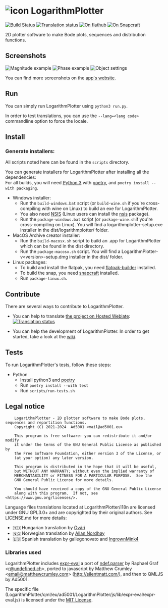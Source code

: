 # ![icon](https://git.ad5001.eu/Ad5001/LogarithmPlotter/raw/branch/master/logplotter.svg) LogarithmPlotter
[![Build Status](https://ci.ad5001.eu/api/badges/Ad5001/LogarithmPlotter/status.svg)](https://ci.ad5001.eu/Ad5001/LogarithmPlotter)
[![Translation status](https://hosted.weblate.org/widgets/logarithmplotter/-/logarithmplotter/svg-badge.svg)](https://hosted.weblate.org/engage/logarithmplotter/)
[![On flathub](https://img.shields.io/flathub/v/eu.ad5001.LogarithmPlotter?label=on%20flathub&logo=Flathub&logoColor=white&color=4A86CF)](https://flathub.org/apps/details/eu.ad5001.LogarithmPlotter)
[![On Snapcraft](https://badgen.net/snapcraft/v/logarithmplotter?label=on%20snapstore&color=82BEA0&icon=https://ad5001.eu/icons/skills/snapcraft.svg)](https://snapcraft.io/logarithmplotter)

2D plotter software to make Bode plots, sequences and distribution functions.

## Screenshots
![Magnitude example](https://apps.ad5001.eu/img/full/logarithmplotter.png)
![Phase example](https://apps.ad5001.eu/img/en/logarithmplotter/phase.png)
![Object settings](https://apps.ad5001.eu/img/en/logarithmplotter/object-settings.webp)

You can find more screenshots on the [app's website](https://apps.ad5001.eu/logarithmplotter/).

## Run

You can simply run LogarithmPlotter using `python3 run.py`.

In order to test translations, you can use the `--lang=<lang code>` commandline option to force the locale.

## Install

### Generate installers:
All scripts noted here can be found in the `scripts` directory.

You can generate installers for LogarithmPlotter after installing all the dependencies:   
For all builds, you will need [Python 3](https://python.org) with [poetry](https://python-poetry.org/), and `poetry install --with packaging`.    
- Windows installer: 
    - Run the `build-windows.bat` script (or `build-wine.sh` if you're cross-compiling with wine on Linux) to build an exe for LogarithmPlotter.
    - You also need [NSIS](https://nsis.sourceforge.io/Main_Page) (Linux users can install the [nsis](https://pkgs.org/download/nsis) package).    
    - Run the `package-windows.bat` script (or `package-wine.sh`if you're cross-compiling on Linux). You will find a logarithmplotter-setup.exe installer in the dist/logarithmplotter/ folder.
- MacOS Archive creator installer: 
    - Run the `build-macosx.sh` script to build an .app for LogarithmPlotter which can be found in the dist directory.
    - Run the `package-macosx.sh` script. You will find a LogarithmPlotter-v&lt;version&gt;-setup.dmg installer in the dist/ folder.
- Linux packages:
    - To build and install the flatpak, you need [flatpak-builder](https://docs.flatpak.org/en/latest/flatpak-builder.html) installed.
    - To build the snap, you need [snapcraft](https://snapcraft.io) installed.
    - Run `package-linux.sh`.

## Contribute

There are several ways to contribute to LogarithmPlotter. 
- You can help to translate [the project on Hosted Weblate](https://hosted.weblate.org/engage/logarithmplotter/):
[![Translation status](https://hosted.weblate.org/widgets/logarithmplotter/-/logarithmplotter/multi-auto.svg)](https://hosted.weblate.org/engage/logarithmplotter/)

- You can help the development of LogarithmPlotter. In order to get started, take a look at the [wiki](https://git.ad5001.eu/Ad5001/LogarithmPlotter/wiki/_pages).

## Tests

To run LogarithmPlotter's tests, follow these steps:

- Python
  - Install python3 and [poetry](https://python-poetry.org/)
  - Run `poetry install --with test`
  - Run `scripts/run-tests.sh`

## Legal notice
        LogarithmPlotter - 2D plotter software to make Bode plots, sequences and repartition functions.
        Copyright (C) 2021-2024  Ad5001 <mail@ad5001.eu>

        This program is free software: you can redistribute it and/or modify
        it under the terms of the GNU General Public License as published by
        the Free Software Foundation, either version 3 of the License, or
        (at your option) any later version.

        This program is distributed in the hope that it will be useful,
        but WITHOUT ANY WARRANTY; without even the implied warranty of
        MERCHANTABILITY or FITNESS FOR A PARTICULAR PURPOSE.  See the
        GNU General Public License for more details.

        You should have received a copy of the GNU General Public License
        along with this program.  If not, see <https://www.gnu.org/licenses/>.

Language files translations located at LogarithmPlotter/i18n are licensed under GNU GPL3.0+ and are copyrighted by their original authors. See LICENSE.md for more details:
- 🇭🇺 Hungarian translation by [Óvári](https://github.com/ovari)
- 🇳🇴 Norwegian translation by [Allan Nordhøy](https://github.com/comradekingu)
- 🇪🇸 Spanish translation by gallegonovato and [IngrownMink4](https://github.com/IngrownMink4)

### Libraries used

LogarithmPlotter includes [expr-eval](https://github.com/silentmatt/expr-eval) a port of [ndef.parser](https://web.archive.org/web/20111023001618/http://www.undefined.ch/mparser/index.html) by Raphael Graf &lt;r@undefined.ch&gt;, ported to javascript by Matthew Crumley &lt;email@matthewcrumley.com&gt; (http://silentmatt.com/), and then to QMLJS by Ad5001.

The specific file (LogarithmPlotter/qml/eu/ad5001/LogarithmPlotter/js/lib/expr-eval/expr-eval.js) is licensed under the [MIT License](https://raw.githubusercontent.com/silentmatt/expr-eval/master/LICENSE.txt).
